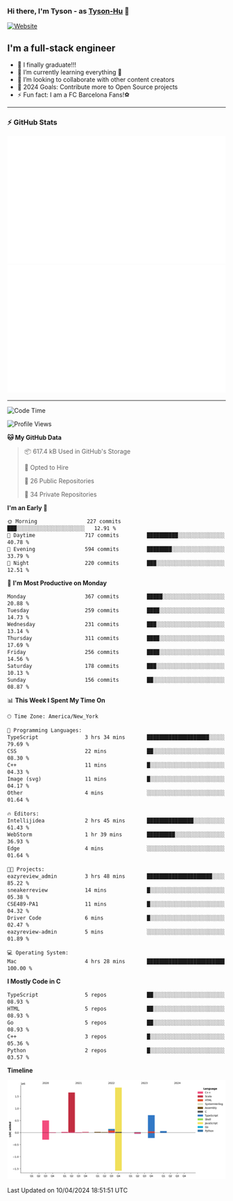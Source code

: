 ### Hi there, I'm Tyson - as [Tyson-Hu][website] 👋

[![Website](https://img.shields.io/website?label=Tianzhe.me&style=for-the-badge&url=https%3A%2F%2Ftianzhe.me)](https://tianzhe.me)


## I'm a full-stack engineer

- 🔭 I finally graduate!!!
- 🌱 I’m currently learning everything 🤣
- 👯 I’m looking to collaborate with other content creators
- 🥅 2024 Goals: Contribute more to Open Source projects
- ⚡ Fun fact: I am a FC Barcelona Fans!⚽️

---

### ⚡️ GitHub Stats
![](https://raw.githubusercontent.com/Tyson-Hu/github-stats-card/master/generated/overview.svg)
![](https://raw.githubusercontent.com/Tyson-Hu/github-stats-card/master/generated/languages.svg)

---

<!--START_SECTION:waka-->
![Code Time](http://img.shields.io/badge/Code%20Time-98%20hrs-blue)

![Profile Views](http://img.shields.io/badge/Profile%20Views-0-blue)

**🐱 My GitHub Data** 

> 📦 617.4 kB Used in GitHub's Storage 
 > 
> 💼 Opted to Hire
 > 
> 📜 26 Public Repositories 
 > 
> 🔑 34 Private Repositories 
 > 
**I'm an Early 🐤** 

```text
🌞 Morning                227 commits         ███░░░░░░░░░░░░░░░░░░░░░░   12.91 % 
🌆 Daytime                717 commits         ██████████░░░░░░░░░░░░░░░   40.78 % 
🌃 Evening                594 commits         ████████░░░░░░░░░░░░░░░░░   33.79 % 
🌙 Night                  220 commits         ███░░░░░░░░░░░░░░░░░░░░░░   12.51 % 
```
📅 **I'm Most Productive on Monday** 

```text
Monday                   367 commits         █████░░░░░░░░░░░░░░░░░░░░   20.88 % 
Tuesday                  259 commits         ████░░░░░░░░░░░░░░░░░░░░░   14.73 % 
Wednesday                231 commits         ███░░░░░░░░░░░░░░░░░░░░░░   13.14 % 
Thursday                 311 commits         ████░░░░░░░░░░░░░░░░░░░░░   17.69 % 
Friday                   256 commits         ████░░░░░░░░░░░░░░░░░░░░░   14.56 % 
Saturday                 178 commits         ███░░░░░░░░░░░░░░░░░░░░░░   10.13 % 
Sunday                   156 commits         ██░░░░░░░░░░░░░░░░░░░░░░░   08.87 % 
```


📊 **This Week I Spent My Time On** 

```text
🕑︎ Time Zone: America/New_York

💬 Programming Languages: 
TypeScript               3 hrs 34 mins       ████████████████████░░░░░   79.69 % 
CSS                      22 mins             ██░░░░░░░░░░░░░░░░░░░░░░░   08.30 % 
C++                      11 mins             █░░░░░░░░░░░░░░░░░░░░░░░░   04.33 % 
Image (svg)              11 mins             █░░░░░░░░░░░░░░░░░░░░░░░░   04.17 % 
Other                    4 mins              ░░░░░░░░░░░░░░░░░░░░░░░░░   01.64 % 

🔥 Editors: 
Intellijidea             2 hrs 45 mins       ███████████████░░░░░░░░░░   61.43 % 
WebStorm                 1 hr 39 mins        █████████░░░░░░░░░░░░░░░░   36.93 % 
Edge                     4 mins              ░░░░░░░░░░░░░░░░░░░░░░░░░   01.64 % 

🐱‍💻 Projects: 
eazyreview_admin         3 hrs 48 mins       █████████████████████░░░░   85.22 % 
sneakerreview            14 mins             █░░░░░░░░░░░░░░░░░░░░░░░░   05.38 % 
CSE489-PA1               11 mins             █░░░░░░░░░░░░░░░░░░░░░░░░   04.32 % 
Driver Code              6 mins              █░░░░░░░░░░░░░░░░░░░░░░░░   02.47 % 
eazyreview-admin         5 mins              ░░░░░░░░░░░░░░░░░░░░░░░░░   01.89 % 

💻 Operating System: 
Mac                      4 hrs 28 mins       █████████████████████████   100.00 % 
```

**I Mostly Code in C** 

```text
TypeScript               5 repos             ██░░░░░░░░░░░░░░░░░░░░░░░   08.93 % 
HTML                     5 repos             ██░░░░░░░░░░░░░░░░░░░░░░░   08.93 % 
Go                       5 repos             ██░░░░░░░░░░░░░░░░░░░░░░░   08.93 % 
C++                      3 repos             █░░░░░░░░░░░░░░░░░░░░░░░░   05.36 % 
Python                   2 repos             █░░░░░░░░░░░░░░░░░░░░░░░░   03.57 % 
```



**Timeline**

![Lines of Code chart](https://raw.githubusercontent.com/Tyson-Hu/Tyson-Hu/main/assets/bar_graph.png)


 Last Updated on 10/04/2024 18:51:51 UTC
<!--END_SECTION:waka-->


[website]: https://github.com/Tyson-Hu
